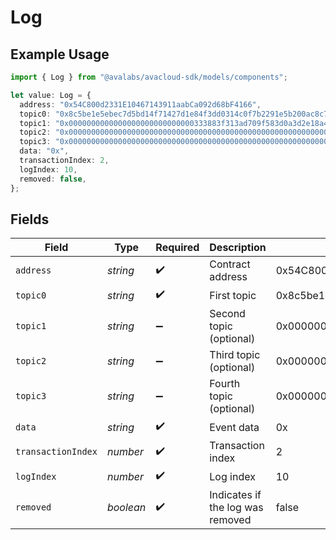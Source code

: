 # Log

## Example Usage

```typescript
import { Log } from "@avalabs/avacloud-sdk/models/components";

let value: Log = {
  address: "0x54C800d2331E10467143911aabCa092d68bF4166",
  topic0: "0x8c5be1e5ebec7d5bd14f71427d1e84f3dd0314c0f7b2291e5b200ac8c7c3b925",
  topic1: "0x0000000000000000000000000000333883f313ad709f583d0a3d2e18a44ef29b",
  topic2: "0x0000000000000000000000000000000000000000000000000000000000000000",
  topic3: "0x0000000000000000000000000000000000000000000000000000000000001350",
  data: "0x",
  transactionIndex: 2,
  logIndex: 10,
  removed: false,
};
```

## Fields

| Field                                                              | Type                                                               | Required                                                           | Description                                                        | Example                                                            |
| ------------------------------------------------------------------ | ------------------------------------------------------------------ | ------------------------------------------------------------------ | ------------------------------------------------------------------ | ------------------------------------------------------------------ |
| `address`                                                          | *string*                                                           | :heavy_check_mark:                                                 | Contract address                                                   | 0x54C800d2331E10467143911aabCa092d68bF4166                         |
| `topic0`                                                           | *string*                                                           | :heavy_check_mark:                                                 | First topic                                                        | 0x8c5be1e5ebec7d5bd14f71427d1e84f3dd0314c0f7b2291e5b200ac8c7c3b925 |
| `topic1`                                                           | *string*                                                           | :heavy_minus_sign:                                                 | Second topic (optional)                                            | 0x0000000000000000000000000000333883f313ad709f583d0a3d2e18a44ef29b |
| `topic2`                                                           | *string*                                                           | :heavy_minus_sign:                                                 | Third topic (optional)                                             | 0x0000000000000000000000000000000000000000000000000000000000000000 |
| `topic3`                                                           | *string*                                                           | :heavy_minus_sign:                                                 | Fourth topic (optional)                                            | 0x0000000000000000000000000000000000000000000000000000000000001350 |
| `data`                                                             | *string*                                                           | :heavy_check_mark:                                                 | Event data                                                         | 0x                                                                 |
| `transactionIndex`                                                 | *number*                                                           | :heavy_check_mark:                                                 | Transaction index                                                  | 2                                                                  |
| `logIndex`                                                         | *number*                                                           | :heavy_check_mark:                                                 | Log index                                                          | 10                                                                 |
| `removed`                                                          | *boolean*                                                          | :heavy_check_mark:                                                 | Indicates if the log was removed                                   | false                                                              |